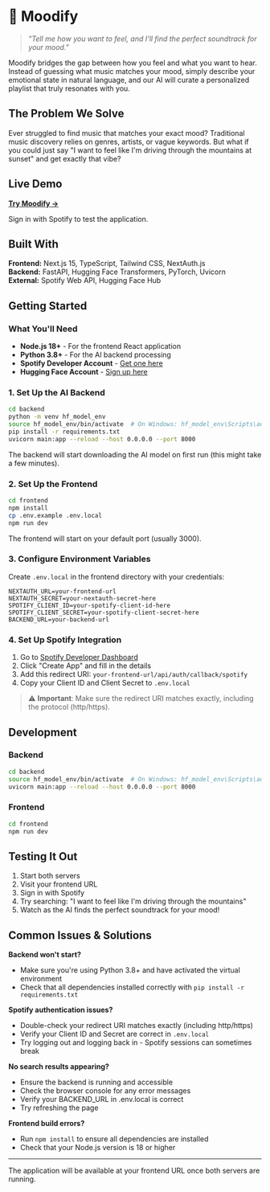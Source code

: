 # 🎵 Moodify

> *"Tell me how you want to feel, and I'll find the perfect soundtrack for your mood."*

Moodify bridges the gap between how you feel and what you want to hear. Instead of guessing what music matches your mood, simply describe your emotional state in natural language, and our AI will curate a personalized playlist that truly resonates with you.

## The Problem We Solve

Ever struggled to find music that matches your exact mood? Traditional music discovery relies on genres, artists, or vague keywords. But what if you could just say "I want to feel like I'm driving through the mountains at sunset" and get exactly that vibe?

## Live Demo

**[Try Moodify →](https://moodify-awuhyje07-geetpal-singhs-projects.vercel.app/)**

Sign in with Spotify to test the application.

## Built With

**Frontend:** Next.js 15, TypeScript, Tailwind CSS, NextAuth.js  
**Backend:** FastAPI, Hugging Face Transformers, PyTorch, Uvicorn  
**External:** Spotify Web API, Hugging Face Hub

## Getting Started

### What You'll Need
- **Node.js 18+** - For the frontend React application
- **Python 3.8+** - For the AI backend processing
- **Spotify Developer Account** - [Get one here](https://developer.spotify.com/)
- **Hugging Face Account** - [Sign up here](https://huggingface.co/)

### 1. Set Up the AI Backend
```bash
cd backend
python -m venv hf_model_env
source hf_model_env/bin/activate  # On Windows: hf_model_env\Scripts\activate
pip install -r requirements.txt
uvicorn main:app --reload --host 0.0.0.0 --port 8000
```

The backend will start downloading the AI model on first run (this might take a few minutes).

### 2. Set Up the Frontend
```bash
cd frontend
npm install
cp .env.example .env.local
npm run dev
```

The frontend will start on your default port (usually 3000).

### 3. Configure Environment Variables
Create `.env.local` in the frontend directory with your credentials:
```env
NEXTAUTH_URL=your-frontend-url
NEXTAUTH_SECRET=your-nextauth-secret-here
SPOTIFY_CLIENT_ID=your-spotify-client-id-here
SPOTIFY_CLIENT_SECRET=your-spotify-client-secret-here
BACKEND_URL=your-backend-url
```

### 4. Set Up Spotify Integration
1. Go to [Spotify Developer Dashboard](https://developer.spotify.com/dashboard)
2. Click "Create App" and fill in the details
3. Add this redirect URI: `your-frontend-url/api/auth/callback/spotify`
4. Copy your Client ID and Client Secret to `.env.local`

> ⚠️ **Important**: Make sure the redirect URI matches exactly, including the protocol (http/https).

## Development

### Backend
```bash
cd backend
source hf_model_env/bin/activate  # On Windows: hf_model_env\Scripts\activate
uvicorn main:app --reload --host 0.0.0.0 --port 8000
```

### Frontend
```bash
cd frontend
npm run dev
```

## Testing It Out
1. Start both servers
2. Visit your frontend URL
3. Sign in with Spotify
4. Try searching: "I want to feel like I'm driving through the mountains"
5. Watch as the AI finds the perfect soundtrack for your mood!

## Common Issues & Solutions

**Backend won't start?**
- Make sure you're using Python 3.8+ and have activated the virtual environment
- Check that all dependencies installed correctly with `pip install -r requirements.txt`

**Spotify authentication issues?**
- Double-check your redirect URI matches exactly (including http/https)
- Verify your Client ID and Secret are correct in `.env.local`
- Try logging out and logging back in - Spotify sessions can sometimes break

**No search results appearing?**
- Ensure the backend is running and accessible
- Check the browser console for any error messages
- Verify your BACKEND_URL in .env.local is correct
- Try refreshing the page

**Frontend build errors?**
- Run `npm install` to ensure all dependencies are installed
- Check that your Node.js version is 18 or higher

---

The application will be available at your frontend URL once both servers are running.